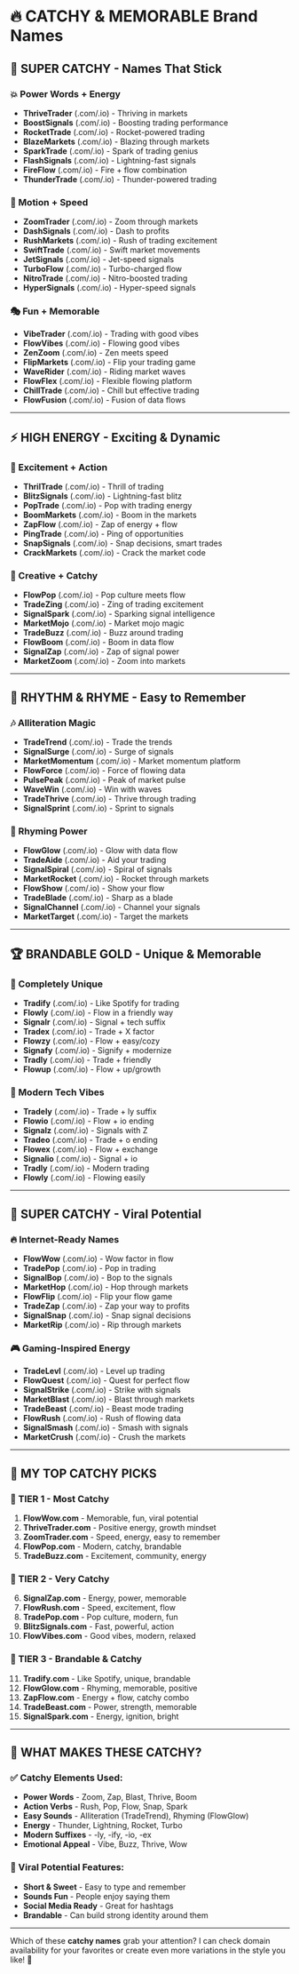 # 🔥 **CATCHY & MEMORABLE Brand Names**

## 🎯 **SUPER CATCHY - Names That Stick**

### **💥 Power Words + Energy**
- **ThriveTrader** (.com/.io) - Thriving in markets
- **BoostSignals** (.com/.io) - Boosting trading performance  
- **RocketTrade** (.com/.io) - Rocket-powered trading
- **BlazeMarkets** (.com/.io) - Blazing through markets
- **SparkTrade** (.com/.io) - Spark of trading genius
- **FlashSignals** (.com/.io) - Lightning-fast signals
- **FireFlow** (.com/.io) - Fire + flow combination
- **ThunderTrade** (.com/.io) - Thunder-powered trading

### **🚀 Motion + Speed**
- **ZoomTrader** (.com/.io) - Zoom through markets
- **DashSignals** (.com/.io) - Dash to profits
- **RushMarkets** (.com/.io) - Rush of trading excitement
- **SwiftTrade** (.com/.io) - Swift market movements
- **JetSignals** (.com/.io) - Jet-speed signals
- **TurboFlow** (.com/.io) - Turbo-charged flow
- **NitroTrade** (.com/.io) - Nitro-boosted trading
- **HyperSignals** (.com/.io) - Hyper-speed signals

### **🎭 Fun + Memorable**
- **VibeTrader** (.com/.io) - Trading with good vibes
- **FlowVibes** (.com/.io) - Flowing good vibes
- **ZenZoom** (.com/.io) - Zen meets speed
- **FlipMarkets** (.com/.io) - Flip your trading game
- **WaveRider** (.com/.io) - Riding market waves  
- **FlowFlex** (.com/.io) - Flexible flowing platform
- **ChillTrade** (.com/.io) - Chill but effective trading
- **FlowFusion** (.com/.io) - Fusion of data flows

---

## ⚡ **HIGH ENERGY - Exciting & Dynamic**

### **🎪 Excitement + Action**
- **ThrilTrade** (.com/.io) - Thrill of trading
- **BlitzSignals** (.com/.io) - Lightning-fast blitz
- **PopTrade** (.com/.io) - Pop with trading energy
- **BoomMarkets** (.com/.io) - Boom in the markets
- **ZapFlow** (.com/.io) - Zap of energy + flow
- **PingTrade** (.com/.io) - Ping of opportunities
- **SnapSignals** (.com/.io) - Snap decisions, smart trades
- **CrackMarkets** (.com/.io) - Crack the market code

### **🎨 Creative + Catchy**
- **FlowPop** (.com/.io) - Pop culture meets flow
- **TradeZing** (.com/.io) - Zing of trading excitement
- **SignalSpark** (.com/.io) - Sparking signal intelligence
- **MarketMojo** (.com/.io) - Market mojo magic
- **TradeBuzz** (.com/.io) - Buzz around trading
- **FlowBoom** (.com/.io) - Boom in data flow
- **SignalZap** (.com/.io) - Zap of signal power
- **MarketZoom** (.com/.io) - Zoom into markets

---

## 🎵 **RHYTHM & RHYME - Easy to Remember**

### **🎶 Alliteration Magic**
- **TradeTrend** (.com/.io) - Trade the trends
- **SignalSurge** (.com/.io) - Surge of signals
- **MarketMomentum** (.com/.io) - Market momentum platform
- **FlowForce** (.com/.io) - Force of flowing data
- **PulsePeak** (.com/.io) - Peak of market pulse
- **WaveWin** (.com/.io) - Win with waves
- **TradeThrive** (.com/.io) - Thrive through trading
- **SignalSprint** (.com/.io) - Sprint to signals

### **🔄 Rhyming Power**
- **FlowGlow** (.com/.io) - Glow with data flow
- **TradeAide** (.com/.io) - Aid your trading
- **SignalSpiral** (.com/.io) - Spiral of signals
- **MarketRocket** (.com/.io) - Rocket through markets
- **FlowShow** (.com/.io) - Show your flow
- **TradeBlade** (.com/.io) - Sharp as a blade
- **SignalChannel** (.com/.io) - Channel your signals
- **MarketTarget** (.com/.io) - Target the markets

---

## 🏆 **BRANDABLE GOLD - Unique & Memorable**

### **💎 Completely Unique**
- **Tradify** (.com/.io) - Like Spotify for trading
- **Flowly** (.com/.io) - Flow in a friendly way
- **Signalr** (.com/.io) - Signal + tech suffix
- **Tradex** (.com/.io) - Trade + X factor
- **Flowzy** (.com/.io) - Flow + easy/cozy
- **Signafy** (.com/.io) - Signify + modernize
- **Tradly** (.com/.io) - Trade + friendly
- **Flowup** (.com/.io) - Flow + up/growth

### **🎯 Modern Tech Vibes**
- **Tradely** (.com/.io) - Trade + ly suffix
- **Flowio** (.com/.io) - Flow + io ending
- **Signalz** (.com/.io) - Signals with Z
- **Tradeo** (.com/.io) - Trade + o ending
- **Flowex** (.com/.io) - Flow + exchange
- **Signalio** (.com/.io) - Signal + io
- **Tradly** (.com/.io) - Modern trading
- **Flowly** (.com/.io) - Flowing easily

---

## 🎪 **SUPER CATCHY - Viral Potential**

### **🔥 Internet-Ready Names**
- **FlowWow** (.com/.io) - Wow factor in flow
- **TradePop** (.com/.io) - Pop in trading
- **SignalBop** (.com/.io) - Bop to the signals
- **MarketHop** (.com/.io) - Hop through markets
- **FlowFlip** (.com/.io) - Flip your flow game
- **TradeZap** (.com/.io) - Zap your way to profits
- **SignalSnap** (.com/.io) - Snap signal decisions
- **MarketRip** (.com/.io) - Rip through markets

### **🎮 Gaming-Inspired Energy**
- **TradeLevl** (.com/.io) - Level up trading
- **FlowQuest** (.com/.io) - Quest for perfect flow
- **SignalStrike** (.com/.io) - Strike with signals
- **MarketBlast** (.com/.io) - Blast through markets
- **TradeBeast** (.com/.io) - Beast mode trading
- **FlowRush** (.com/.io) - Rush of flowing data
- **SignalSmash** (.com/.io) - Smash with signals
- **MarketCrush** (.com/.io) - Crush the markets

---

## 🏅 **MY TOP CATCHY PICKS**

### **🥇 TIER 1 - Most Catchy**
1. **FlowWow.com** - Memorable, fun, viral potential
2. **ThriveTrader.com** - Positive energy, growth mindset
3. **ZoomTrader.com** - Speed, energy, easy to remember
4. **FlowPop.com** - Modern, catchy, brandable
5. **TradeBuzz.com** - Excitement, community, energy

### **🥈 TIER 2 - Very Catchy**
6. **SignalZap.com** - Energy, power, memorable
7. **FlowRush.com** - Speed, excitement, flow
8. **TradePop.com** - Pop culture, modern, fun
9. **BlitzSignals.com** - Fast, powerful, action
10. **FlowVibes.com** - Good vibes, modern, relaxed

### **🥉 TIER 3 - Brandable & Catchy**
11. **Tradify.com** - Like Spotify, unique, brandable
12. **FlowGlow.com** - Rhyming, memorable, positive
13. **ZapFlow.com** - Energy + flow, catchy combo
14. **TradeBeast.com** - Power, strength, memorable
15. **SignalSpark.com** - Energy, ignition, bright

---

## 🎯 **WHAT MAKES THESE CATCHY?**

### **✅ Catchy Elements Used:**
- **Power Words** - Zoom, Zap, Blast, Thrive, Boom
- **Action Verbs** - Rush, Pop, Flow, Snap, Spark
- **Easy Sounds** - Alliteration (TradeTrend), Rhyming (FlowGlow)
- **Energy** - Thunder, Lightning, Rocket, Turbo
- **Modern Suffixes** - -ly, -ify, -io, -ex
- **Emotional Appeal** - Vibe, Buzz, Thrive, Wow

### **🎪 Viral Potential Features:**
- **Short & Sweet** - Easy to type and remember
- **Sounds Fun** - People enjoy saying them
- **Social Media Ready** - Great for hashtags
- **Brandable** - Can build strong identity around them

---

Which of these **catchy names** grab your attention? I can check domain availability for your favorites or create even more variations in the style you like! 🚀
